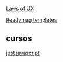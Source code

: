 [Laws of UX](https://lawsofux.com)

[Readymag templates](https://readymag.com/templates)

## cursos

[just javascript](https://justjavascript.com)